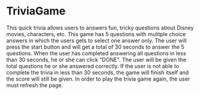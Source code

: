 # TriviaGame

This quick trivia allows users to answers fun, tricky questions about Disney movies, characters, etc. This game has 5 questions with mulitple choice answers in which the users gets to select one answer only. The user will press the start button and will get a total of 30 seconds to answer the 5 questions. When the user has completed answering all questions in less than 30 seconds, he or she can click "DONE". The user will be given the total questions he or she answered correctly. If the user is not able to complete the trivia in less than 30 seconds, the game will finish itself and the score will still be given. In order to play the trivia game again, the user must refresh the page.